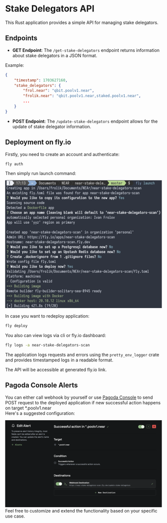 # Stake Delegators API

This Rust application provides a simple API for managing stake delegators. 

## Endpoints

- **GET Endpoint**: The `/get-stake-delegators` endpoint returns information about stake delegators in a JSON format.

Example:
```json
{
    "timestamp": 1703627160,
    "stake_delegators": {
        "frol.near": "qbit.poolv1.near",
        "frolik.near": "qbit.poolv1.near,staked.poolv1.near",
        ...
    }
}
```

- **POST Endpoint**: The `/update-stake-delegators` endpoint allows for the update of stake delegator information.

## Deployment on fly.io

Firstly, you need to create an account and authenticate:

```bash
fly auth
```

Then simply run launch command:

![launch](images/fly-launch.png)

In case you want to redeploy application:

```bash
fly deploy
```

You also can view logs via cli or fly.io dashboard:

```bash
fly logs -a near-stake-delegators-scan
```
The application logs requests and errors using the `pretty_env_logger` crate and provides timestamped logs in a readable format.

The API will be accessible at generated fly.io link.

## Pagoda Console Alerts

You can either call webhook by yourself or use [Pagoda Console](https://console.pagoda.co/) to send POST request to the deployed application if new successful action happens on target *.poolv1.near  
Here's a suggested configuration:

![pagoda console](images/pagoda-console.png)
Feel free to customize and extend the functionality based on your specific use case.
